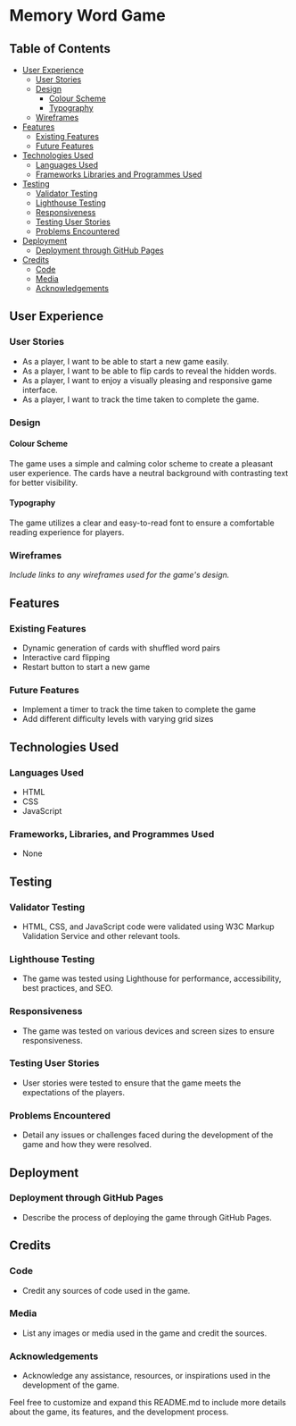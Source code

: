 # Memory Word Game

## Table of Contents
+ [User Experience](#user-experience)
  + [User Stories](#user-stories)
  + [Design](#design)
    + [Colour Scheme](#colour-scheme)
    + [Typography](#typography)   
  + [Wireframes](#wireframes)
+ [Features](#features)
  + [Existing Features](#existing-features)
  + [Future Features](#future-features)
+ [Technologies Used](#technologies-used)
  + [Languages Used](#languages-used)
  + [Frameworks Libraries and Programmes Used](#frameworks-libraries-and-programmes-used)
+ [Testing](#testing)
  + [Validator Testing](#validator-testing)
  + [Lighthouse Testing](#lighthouse-testing)
  + [Responsiveness](#responsiveness)
  + [Testing User Stories](#testing-user-stories)
  + [Problems Encountered](#problems-encountered)
+ [Deployment](#deployment)
  + [Deployment through GitHub Pages](#deployment-through-gitHub-pages)
+ [Credits](#credits)
  + [Code](#code)
  + [Media](#media)
  + [Acknowledgements](#acknowledgements)

## User Experience
### User Stories
- As a player, I want to be able to start a new game easily.
- As a player, I want to be able to flip cards to reveal the hidden words.
- As a player, I want to enjoy a visually pleasing and responsive game interface.
- As a player, I want to track the time taken to complete the game.

### Design
#### Colour Scheme
The game uses a simple and calming color scheme to create a pleasant user experience. The cards have a neutral background with contrasting text for better visibility.

#### Typography
The game utilizes a clear and easy-to-read font to ensure a comfortable reading experience for players.

### Wireframes
*Include links to any wireframes used for the game's design.*

## Features
### Existing Features
- Dynamic generation of cards with shuffled word pairs
- Interactive card flipping
- Restart button to start a new game

### Future Features
- Implement a timer to track the time taken to complete the game
- Add different difficulty levels with varying grid sizes

## Technologies Used
### Languages Used
- HTML
- CSS
- JavaScript

### Frameworks, Libraries, and Programmes Used
- None

## Testing
### Validator Testing
- HTML, CSS, and JavaScript code were validated using W3C Markup Validation Service and other relevant tools.

### Lighthouse Testing
- The game was tested using Lighthouse for performance, accessibility, best practices, and SEO.

### Responsiveness
- The game was tested on various devices and screen sizes to ensure responsiveness.

### Testing User Stories
- User stories were tested to ensure that the game meets the expectations of the players.

### Problems Encountered
- Detail any issues or challenges faced during the development of the game and how they were resolved.

## Deployment
### Deployment through GitHub Pages
- Describe the process of deploying the game through GitHub Pages.

## Credits
### Code
- Credit any sources of code used in the game.

### Media
- List any images or media used in the game and credit the sources.

### Acknowledgements
- Acknowledge any assistance, resources, or inspirations used in the development of the game.

Feel free to customize and expand this README.md to include more details about the game, its features, and the development process.